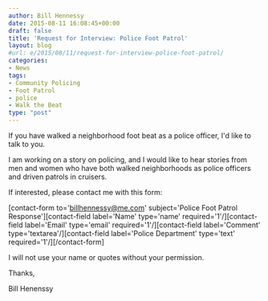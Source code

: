 ```yaml
---
author: Bill Hennessy
date: 2015-08-11 16:08:45+00:00
draft: false
title: 'Request for Interview: Police Foot Patrol'
layout: blog
#url: e/2015/08/11/request-for-interview-police-foot-patrol/
categories:
- News
tags:
- Community Policing
- Foot Patrol
- police
- Walk the Beat
type: "post"
---
```


If you have walked a neighborhood foot beat as a police officer, I'd like to talk to you.

I am working on a story on policing, and I would like to hear stories from men and women who have both walked neighborhoods as police officers and driven patrols in cruisers.

If interested, please contact me with this form:

[contact-form to='billhennessy@me.com' subject='Police Foot Patrol Response'][contact-field label='Name' type='name' required='1'/][contact-field label='Email' type='email' required='1'/][contact-field label='Comment' type='textarea'/][contact-field label='Police Department' type='text' required='1'/][/contact-form]

I will not use your name or quotes without your permission.

Thanks,

Bill Henenssy


